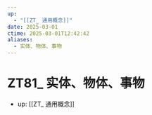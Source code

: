 ```yaml
---
up:
  - "[[ZT_ 通用概念]]"
date: 2025-03-01
ctime: 2025-03-01T12:42:42
aliases:
  - 实体、物体、事物
---
```


# ZT81_ 实体、物体、事物

- up: [[ZT_ 通用概念]]
